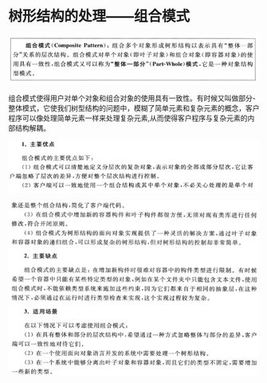 # 树形结构的处理——组合模式
![](imgs/11-1.png)

组合模式使得用户对单个对象和组合对象的使用具有一致性。有时候又叫做部分-整体模式，它使我们树型结构的问题中，模糊了简单元素和复杂元素的概念，客户程序可以像处理简单元素一样来处理复杂元素,从而使得客户程序与复杂元素的内部结构解耦。

![](imgs/11-2.png)

![](imgs/11-3.png)